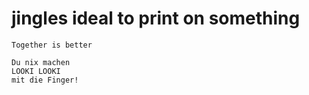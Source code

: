 # jingles ideal to print on something

```
Together is better
```

```
Du nix machen
LOOKI LOOKI
mit die Finger!
```
